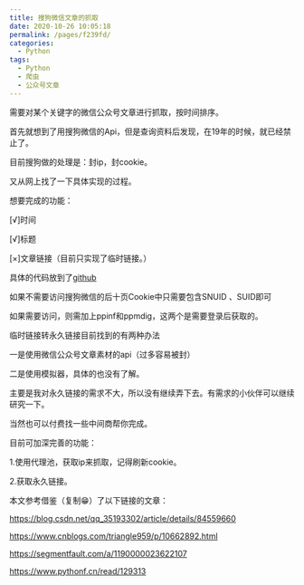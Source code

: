 ```yaml
---
title: 搜狗微信文章的抓取
date: 2020-10-26 10:05:18
permalink: /pages/f239fd/
categories:
  - Python
tags:
  - Python
  - 爬虫
  - 公众号文章
---
```

需要对某个关键字的微信公众号文章进行抓取，按时间排序。

首先就想到了用搜狗微信的Api，但是查询资料后发现，在19年的时候，就已经禁止了。

目前搜狗做的处理是：封ip，封cookie。

又从网上找了一下具体实现的过程。

想要完成的功能：

[√]时间

[√]标题

[×]文章链接（目前只实现了临时链接。）

具体的代码放到了[github](https://github.com/robinch-top/Wechat_SouGou)

如果不需要访问搜狗微信的后十页Cookie中只需要包含SNUID 、SUID即可

如果需要访问，则需加上ppinf和ppmdig，这两个是需要登录后获取的。

临时链接转永久链接目前找到的有两种办法

一是使用微信公众号文章素材的api（过多容易被封）

二是使用模拟器，具体的也没有了解。

主要是我对永久链接的需求不大，所以没有继续弄下去。有需求的小伙伴可以继续研究一下。

当然也可以付费找一些中间商帮你完成。

目前可加深完善的功能：

1.使用代理池，获取ip来抓取，记得刷新cookie。

2.获取永久链接。

本文参考借鉴（复制😁）了以下链接的文章：

https://blog.csdn.net/qq_35193302/article/details/84559660

https://www.cnblogs.com/triangle959/p/10662892.html

https://segmentfault.com/a/1190000023622107

https://www.pythonf.cn/read/129313
